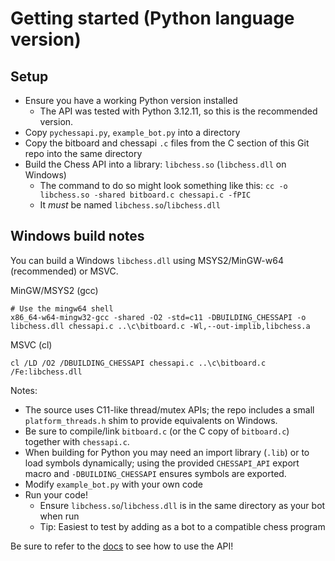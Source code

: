 # Getting started (Python language version)

## Setup
- Ensure you have a working Python version installed
  - The API was tested with Python 3.12.11, so this is the recommended version.
- Copy `pychessapi.py`, `example_bot.py` into a directory
- Copy the bitboard and chessapi `.c` files from the C section of this Git repo into the same directory
- Build the Chess API into a library: `libchess.so` (`libchess.dll` on Windows)
  - The command to do so might look something like this: `cc -o libchess.so -shared bitboard.c chessapi.c -fPIC`
  - It *must* be named `libchess.so`/`libchess.dll`

Windows build notes
-------------------

You can build a Windows `libchess.dll` using MSYS2/MinGW-w64 (recommended) or MSVC.

MinGW/MSYS2 (gcc)
```
# Use the mingw64 shell
x86_64-w64-mingw32-gcc -shared -O2 -std=c11 -DBUILDING_CHESSAPI -o libchess.dll chessapi.c ..\c\bitboard.c -Wl,--out-implib,libchess.a
```

MSVC (cl)
```
cl /LD /O2 /DBUILDING_CHESSAPI chessapi.c ..\c\bitboard.c /Fe:libchess.dll
```

Notes:
- The source uses C11-like thread/mutex APIs; the repo includes a small `platform_threads.h` shim to provide equivalents on Windows.
- Be sure to compile/link `bitboard.c` (or the C copy of `bitboard.c`) together with `chessapi.c`.
- When building for Python you may need an import library (`.lib`) or to load symbols dynamically; using the provided `CHESSAPI_API` export macro and `-DBUILDING_CHESSAPI` ensures symbols are exported.
- Modify `example_bot.py` with your own code
- Run your code!
  - Ensure `libchess.so`/`libchess.dll` is in the same directory as your bot when run
  - Tip: Easiest to test by adding as a bot to a compatible chess program

Be sure to refer to the [docs](https://github.com/shiro-nya/2025-chess-bot-tournament/wiki/Chess-API-(Python)) to see how to use the API!
